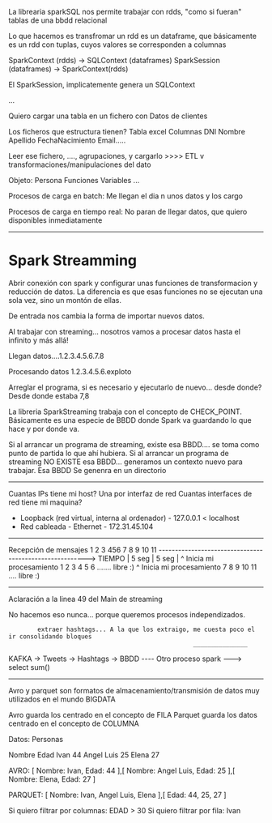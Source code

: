 La librearia sparkSQL nos permite trabajar con rdds, "como si fueran"
tablas de una bbdd relacional

Lo que hacemos es transfromar un rdd es un dataframe,
que básicamente es un rdd con tuplas, cuyos valores se corresponden a columnas

SparkContext (rdds)         -> SQLContext (dataframes)
SparkSession (dataframes)   -> SparkContext(rdds)

El SparkSession, implicatemente genera un SQLContext



...

Quiero cargar una tabla en un fichero con Datos de clientes

Los ficheros que estructura tienen? Tabla excel
    Columnas
        DNI Nombre  Apellido    FechaNacimiento     Email.....
        
Leer ese fichero, ...., agrupaciones, y cargarlo   >>>>                        ETL
                    v
                    transformaciones/manipulaciones del dato

Objeto: Persona
    Funciones
    Variables
...

Procesos de carga en batch: Me llegan el dia n unos datos y los cargo

Procesos de carga en tiempo real: No paran de llegar datos, que quiero disponibles inmediatamente

---

# Spark Streamming

Abrir conexión con spark y configurar unas funciones de transformacion y reducción de datos.
La diferencia es que esas funciones no se ejecutan una sola vez, sino un montón de ellas.

De entrada nos cambia la forma de importar nuevos datos.

Al trabajar con streaming... nosotros vamos a procesar datos hasta el infinito y más allá!

Llegan datos....1.2.3.4.5.6.7.8

Procesando datos 1.2.3.4.5.6.exploto

Arreglar el programa, si es necesario y ejecutarlo de nuevo... desde donde? Desde donde estaba
                            7,8

La libreria SparkStreaming trabaja con el concepto de CHECK_POINT.
Básicamente es una especie de BBDD donde Spark va guardando lo que hace y por donde va.


Si al arrancar un programa de streaming, existe esa BBDD.... se toma como punto de partida lo que ahí
hubiera.
Si al arrancar un programa de streaming NO EXISTE esa BBDD... generamos un contexto nuevo para trabajar.
Esa BBDD Se genenra en un directorio

----

Cuantas IPs tiene mi host? Una por interfaz de red
Cuantas interfaces de red tiene mi maquina?
- Loopback (red virtual, interna al ordenador)  - 127.0.0.1     < localhost
- Red cableada - Ethernet                       - 172.31.45.104


---


Recepción de mensajes
    1   2   3   456 7   8   9 10 11
--------------------------------------------------------> TIEMPO
  |     5 seg      |     5 seg      |
                   ^ Inicia mi procesamiento 1 2 3 4 5 6
                   ....... libre :)
                                    ^ Inicia mi procesamiento 7 8 9 10 11
                                    .... libre :) 
                                    
---
Aclaración a la linea 49 del Main de streaming

No hacemos eso nunca... porque queremos procesos independizados.

            extraer hashtags... A la que los extraigo, me cuesta poco el ir consolidando bloques
                                                       _______________
KAFKA -> Tweets -> Hashtags -> BBDD
                                    ---- Otro proceso spark ---> select sum()


----

Avro y parquet son formatos de almacenamiento/transmisión de datos
muy utilizados en el mundo BIGDATA

Avro guarda los centrado en el concepto de FILA
Parquet guarda los datos centrado en el concepto de COLUMNA

Datos: Personas

Nombre      Edad
Ivan         44
Angel Luis   25
Elena        27

AVRO: [ Nombre: Ivan, Edad: 44 ],[ Nombre: Angel Luis, Edad: 25 ],[ Nombre: Elena, Edad: 27 ]

PARQUET: [ Nombre: Ivan, Angel Luis, Elena ],[ Edad: 44, 25, 27 ]

Si quiero filtrar por columnas: EDAD > 30
Si quiero filtrar por fila: Ivan

